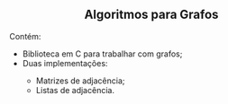 <h2 align="center">Algoritmos para Grafos</h2>

Contém:
<ul>
    <li>Biblioteca em C para trabalhar com grafos;</li>
    <li>Duas implementações:</li>
    <ul>
        <li>Matrizes de adjacência;</li>
        <li>Listas de adjacência.</li>
    </ul>
</ul>
